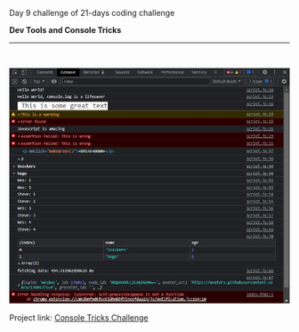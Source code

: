Day 9 challenge of 21-days coding challenge

**Dev Tools and Console Tricks**
***
<br>

![Day 8 Challenge](./consoletricks.JPG "HTML Canvas")


Project link: [Console Tricks Challenge](https://smtoyedeji.github.io/javascript21-9.github.io/)